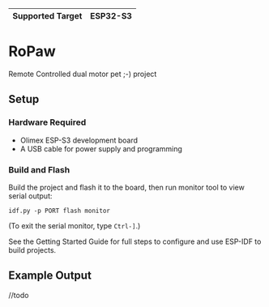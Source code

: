 | Supported Target  | ESP32-S3 |
| ----------------- | -------- |

# RoPaw

Remote Controlled dual motor pet ;-) project 

## Setup

### Hardware Required

* Olimex ESP-S3 development board
* A USB cable for power supply and programming

### Build and Flash

Build the project and flash it to the board, then run monitor tool to view serial output:

```
idf.py -p PORT flash monitor
```

(To exit the serial monitor, type ``Ctrl-]``.)

See the Getting Started Guide for full steps to configure and use ESP-IDF to build projects.

## Example Output

//todo
